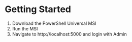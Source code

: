 # Getting Started

1. Download the PowerShell Universal MSI 
2. Run the MSI 
3. Navigate to http://localhost:5000 and login with Admin

